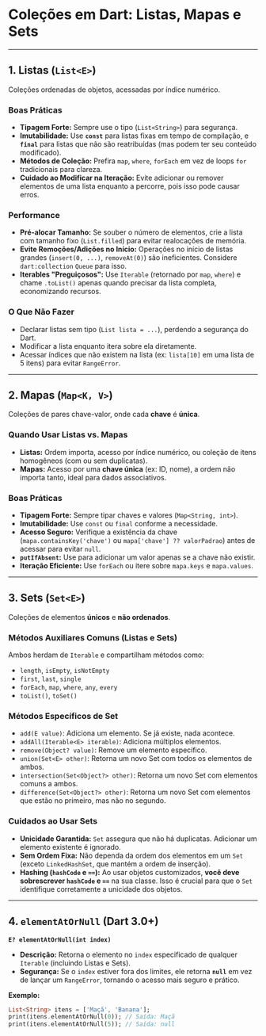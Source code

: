 # Coleções em Dart: Listas, Mapas e Sets

---

## 1. Listas (`List<E>`)

Coleções ordenadas de objetos, acessadas por índice numérico.

### Boas Práticas
* **Tipagem Forte:** Sempre use o tipo (`List<String>`) para segurança.
* **Imutabilidade:** Use **`const`** para listas fixas em tempo de compilação, e **`final`** para listas que não são reatribuídas (mas podem ter seu conteúdo modificado).
* **Métodos de Coleção:** Prefira `map`, `where`, `forEach` em vez de loops `for` tradicionais para clareza.
* **Cuidado ao Modificar na Iteração:** Evite adicionar ou remover elementos de uma lista enquanto a percorre, pois isso pode causar erros.

### Performance
* **Pré-alocar Tamanho:** Se souber o número de elementos, crie a lista com tamanho fixo (`List.filled`) para evitar realocações de memória.
* **Evite Remoções/Adições no Início:** Operações no início de listas grandes (`insert(0, ...)`, `removeAt(0)`) são ineficientes. Considere `dart:collection` `Queue` para isso.
* **Iterables "Preguiçosos":** Use `Iterable` (retornado por `map`, `where`) e chame `.toList()` apenas quando precisar da lista completa, economizando recursos.

### O Que Não Fazer
* Declarar listas sem tipo (`List lista = ...`), perdendo a segurança do Dart.
* Modificar a lista enquanto itera sobre ela diretamente.
* Acessar índices que não existem na lista (ex: `lista[10]` em uma lista de 5 itens) para evitar `RangeError`.

---

## 2. Mapas (`Map<K, V>`)

Coleções de pares chave-valor, onde cada **chave** é **única**.

### Quando Usar Listas vs. Mapas
* **Listas:** Ordem importa, acesso por índice numérico, ou coleção de itens homogêneos (com ou sem duplicatas).
* **Mapas:** Acesso por uma **chave única** (ex: ID, nome), a ordem não importa tanto, ideal para dados associativos.

### Boas Práticas
* **Tipagem Forte:** Sempre tipar chaves e valores (`Map<String, int>`).
* **Imutabilidade:** Use `const` ou `final` conforme a necessidade.
* **Acesso Seguro:** Verifique a existência da chave (`mapa.containsKey('chave')` ou `mapa['chave'] ?? valorPadrao`) antes de acessar para evitar `null`.
* **`putIfAbsent`:** Use para adicionar um valor apenas se a chave não existir.
* **Iteração Eficiente:** Use `forEach` ou itere sobre `mapa.keys` e `mapa.values`.

---

## 3. Sets (`Set<E>`)

Coleções de elementos **únicos** e **não ordenados**.

### Métodos Auxiliares Comuns (Listas e Sets)
Ambos herdam de `Iterable` e compartilham métodos como:
* `length`, `isEmpty`, `isNotEmpty`
* `first`, `last`, `single`
* `forEach`, `map`, `where`, `any`, `every`
* `toList()`, `toSet()`

### Métodos Específicos de Set
* `add(E value)`: Adiciona um elemento. Se já existe, nada acontece.
* `addAll(Iterable<E> iterable)`: Adiciona múltiplos elementos.
* `remove(Object? value)`: Remove um elemento específico.
* `union(Set<E> other)`: Retorna um novo Set com todos os elementos de ambos.
* `intersection(Set<Object?> other)`: Retorna um novo Set com elementos comuns a ambos.
* `difference(Set<Object?> other)`: Retorna um novo Set com elementos que estão no primeiro, mas não no segundo.

### Cuidados ao Usar Sets
* **Unicidade Garantida:** `Set` assegura que não há duplicatas. Adicionar um elemento existente é ignorado.
* **Sem Ordem Fixa:** Não dependa da ordem dos elementos em um `Set` (exceto `LinkedHashSet`, que mantém a ordem de inserção).
* **Hashing (`hashCode` e `==`):** Ao usar objetos customizados, **você deve sobrescrever `hashCode` e `==`** na sua classe. Isso é crucial para que o `Set` identifique corretamente a unicidade dos objetos.

---

## 4. `elementAtOrNull` (Dart 3.0+)

**`E? elementAtOrNull(int index)`**

* **Descrição:** Retorna o elemento no `index` especificado de qualquer `Iterable` (incluindo Listas e Sets).
* **Segurança:** Se o `index` estiver fora dos limites, ele retorna **`null`** em vez de lançar um `RangeError`, tornando o acesso mais seguro e prático.

**Exemplo:**
```dart
List<String> itens = ['Maçã', 'Banana'];
print(itens.elementAtOrNull(0)); // Saída: Maçã
print(itens.elementAtOrNull(5)); // Saída: null